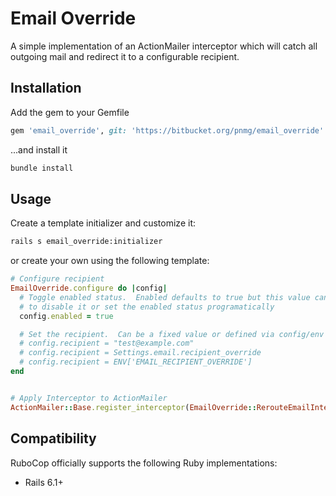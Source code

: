 # Email Override

A simple implementation of an ActionMailer interceptor which will catch all outgoing mail and redirect it to a configurable recipient.

## Installation

Add the gem to your Gemfile

```rb
gem 'email_override', git: 'https://bitbucket.org/pnmg/email_override'
```

...and install it

```sh
bundle install
```

## Usage

Create a template initializer and customize it:

```sh
rails s email_override:initializer
```

or create your own using the following template:

```rb
# Configure recipient
EmailOverride.configure do |config|
  # Toggle enabled status.  Enabled defaults to true but this value can be used
  # to disable it or set the enabled status programatically
  config.enabled = true

  # Set the recipient.  Can be a fixed value or defined via config/env
  # config.recipient = "test@example.com"
  # config.recipient = Settings.email.recipient_override
  # config.recipient = ENV['EMAIL_RECIPIENT_OVERRIDE']
end


# Apply Interceptor to ActionMailer
ActionMailer::Base.register_interceptor(EmailOverride::RerouteEmailInterceptor)
```

## Compatibility

RuboCop officially supports the following Ruby implementations:

- Rails 6.1+
